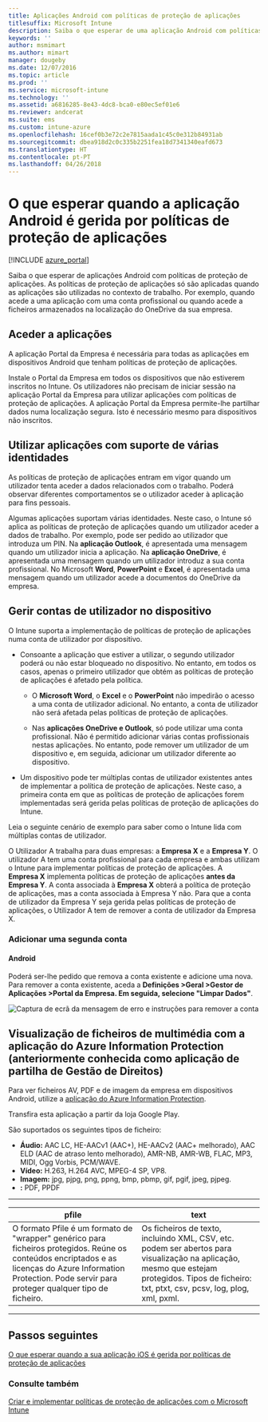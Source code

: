 ```yaml
---
title: Aplicações Android com políticas de proteção de aplicações
titlesuffix: Microsoft Intune
description: Saiba o que esperar de uma aplicação Android com políticas de proteção.
keywords: ''
author: msmimart
ms.author: mimart
manager: dougeby
ms.date: 12/07/2016
ms.topic: article
ms.prod: ''
ms.service: microsoft-intune
ms.technology: ''
ms.assetid: a6816285-8e43-4dc8-bca0-e80ec5ef01e6
ms.reviewer: andcerat
ms.suite: ems
ms.custom: intune-azure
ms.openlocfilehash: 16cef0b3e72c2e7815aada1c45c0e312b84931ab
ms.sourcegitcommit: dbea918d2c0c335b2251fea18d7341340eafd673
ms.translationtype: HT
ms.contentlocale: pt-PT
ms.lasthandoff: 04/26/2018
---
```

# <a name="what-to-expect-when-your-android-app-is-managed-by-app-protection-policies"></a>O que esperar quando a aplicação Android é gerida por políticas de proteção de aplicações 

[!INCLUDE [azure_portal](./includes/azure_portal.md)]

Saiba o que esperar de aplicações Android com políticas de proteção de aplicações. As políticas de proteção de aplicações só são aplicadas quando as aplicações são utilizadas no contexto de trabalho. Por exemplo, quando acede a uma aplicação com uma conta profissional ou quando acede a ficheiros armazenados na localização do OneDrive da sua empresa.
##  <a name="accessing-apps"></a>Aceder a aplicações

A aplicação Portal da Empresa é necessária para todas as aplicações em dispositivos Android que tenham políticas de proteção de aplicações.

Instale o Portal da Empresa em todos os dispositivos que não estiverem inscritos no Intune. Os utilizadores não precisam de iniciar sessão na aplicação Portal da Empresa para utilizar aplicações com políticas de proteção de aplicações.
A aplicação Portal da Empresa permite-lhe partilhar dados numa localização segura. Isto é necessário mesmo para dispositivos não inscritos.


##  <a name="using-apps-with-multi-identity-support"></a>Utilizar aplicações com suporte de várias identidades

As políticas de proteção de aplicações entram em vigor quando um utilizador tenta aceder a dados relacionados com o trabalho.  Poderá observar diferentes comportamentos se o utilizador aceder à aplicação para fins pessoais.

Algumas aplicações suportam várias identidades. Neste caso, o Intune só aplica as políticas de proteção de aplicações quando um utilizador aceder a dados de trabalho.  Por exemplo, pode ser pedido ao utilizador que introduza um PIN.  Na **aplicação Outlook**, é apresentada uma mensagem quando um utilizador inicia a aplicação. Na **aplicação OneDrive**, é apresentada uma mensagem quando um utilizador introduz a sua conta profissional.  No Microsoft **Word**, **PowerPoint** e **Excel**, é apresentada uma mensagem quando um utilizador acede a documentos do OneDrive da empresa.
##  <a name="managing-user-accounts-on-the-device"></a>Gerir contas de utilizador no dispositivo

O Intune suporta a implementação de políticas de proteção de aplicações numa conta de utilizador por dispositivo.

* Consoante a aplicação que estiver a utilizar, o segundo utilizador poderá ou não estar bloqueado no dispositivo. No entanto, em todos os casos, apenas o primeiro utilizador que obtém as políticas de proteção de aplicações é afetado pela política.

  * O **Microsoft Word**, o **Excel** e o **PowerPoint** não impedirão o acesso a uma conta de utilizador adicional. No entanto, a conta de utilizador não será afetada pelas políticas de proteção de aplicações.

  * Nas **aplicações OneDrive e Outlook**, só pode utilizar uma conta profissional.  Não é permitido adicionar várias contas profissionais nestas aplicações.  No entanto, pode remover um utilizador de um dispositivo e, em seguida, adicionar um utilizador diferente ao dispositivo.


* Um dispositivo pode ter múltiplas contas de utilizador existentes antes de implementar a política de proteção de aplicações. Neste caso, a primeira conta em que as políticas de proteção de aplicações forem implementadas será gerida pelas políticas de proteção de aplicações do Intune.


Leia o seguinte cenário de exemplo para saber como o Intune lida com múltiplas contas de utilizador.

O Utilizador A trabalha para duas empresas: a **Empresa X** e a **Empresa Y**. O utilizador A tem uma conta profissional para cada empresa e ambas utilizam o Intune para implementar políticas de proteção de aplicações. A **Empresa X** implementa políticas de proteção de aplicações **antes da** **Empresa Y**. A conta associada à **Empresa X** obterá a política de proteção de aplicações, mas a conta associada à Empresa Y não. Para que a conta de utilizador da Empresa Y seja gerida pelas políticas de proteção de aplicações, o Utilizador A tem de remover a conta de utilizador da Empresa X.
### <a name="adding-a-second-account"></a>Adicionar uma segunda conta
####  <a name="android"></a>Android
Poderá ser-lhe pedido que remova a conta existente e adicione uma nova.  Para remover a conta existente, aceda a **Definições &gt;Geral &gt;Gestor de Aplicações &gt;Portal da Empresa. Em seguida, selecione "Limpar Dados"**.

![Captura de ecrã da mensagem de erro e instruções para remover a conta](./media/android-switch-user.png)

##  <a name="viewing-media-files-with-the-azure-information-protection-app-previously-known-as-rights-management-sharing-app"></a>Visualização de ficheiros de multimédia com a aplicação do Azure Information Protection (anteriormente conhecida como aplicação de partilha de Gestão de Direitos)
Para ver ficheiros AV, PDF e de imagem da empresa em dispositivos Android, utilize a [aplicação do Azure Information Protection](https://play.google.com/store/apps/details?id=com.microsoft.ipviewer).

Transfira esta aplicação a partir da loja Google Play.  

São suportados os seguintes tipos de ficheiro:

* **Áudio:** AAC LC, HE-AACv1 (AAC+), HE-AACv2 (AAC+ melhorado), AAC ELD (AAC de atraso lento melhorado), AMR-NB, AMR-WB, FLAC, MP3, MIDI, Ogg Vorbis, PCM/WAVE.
* **Vídeo:** H.263, H.264 AVC, MPEG-4 SP, VP8.
* **Imagem:** jpg, pjpg, png, ppng, bmp, pbmp, gif, pgif, jpeg, pjpeg.
* **:** PDF, PPDF

------------

|                                                                                 <strong>pfile</strong>                                                                                 |                                                                      <strong>text</strong>                                                                      |
|----------------------------------------------------------------------------------------------------------------------------------------------------------------------------------------|-----------------------------------------------------------------------------------------------------------------------------------------------------------------|
| O formato Pfile é um formato de "wrapper" genérico para ficheiros protegidos. Reúne os conteúdos encriptados e as licenças do Azure Information Protection. Pode servir para proteger qualquer tipo de ficheiro. | Os ficheiros de texto, incluindo XML, CSV, etc. podem ser abertos para visualização na aplicação, mesmo que estejam protegidos. Tipos de ficheiro: txt, ptxt, csv, pcsv, log, plog, xml, pxml. |

---------------
## <a name="next-steps"></a>Passos seguintes
[O que esperar quando a sua aplicação iOS é gerida por políticas de proteção de aplicações](app-protection-enabled-apps-ios.md)

### <a name="see-also"></a>Consulte também
[Criar e implementar políticas de proteção de aplicações com o Microsoft Intune](app-protection-policies.md)

